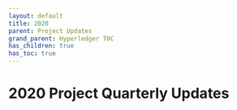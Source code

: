 ```yaml
---
layout: default
title: 2020
parent: Project Updates
grand_parent: Hyperledger TOC
has_children: true
has_toc: true
---
```

[//]: # (SPDX-License-Identifier: CC-BY-4.0)

# 2020 Project Quarterly Updates

